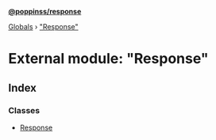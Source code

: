 **[@poppinss/response](../README.md)**

[Globals](../README.md) › ["Response"](_response_.md)

# External module: "Response"

## Index

### Classes

* [Response](../classes/_response_.response.md)